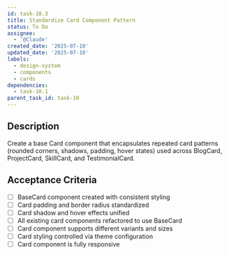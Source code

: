```yaml
---
id: task-10.3
title: Standardize Card Component Pattern
status: To Do
assignee:
  - '@Claude'
created_date: '2025-07-10'
updated_date: '2025-07-10'
labels:
  - design-system
  - components
  - cards
dependencies:
  - task-10.1
parent_task_id: task-10
---
```


## Description

Create a base Card component that encapsulates repeated card patterns (rounded corners, shadows, padding, hover states) used across BlogCard, ProjectCard, SkillCard, and TestimonialCard.

## Acceptance Criteria

- [ ] BaseCard component created with consistent styling
- [ ] Card padding and border radius standardized
- [ ] Card shadow and hover effects unified
- [ ] All existing card components refactored to use BaseCard
- [ ] Card component supports different variants and sizes
- [ ] Card styling controlled via theme configuration
- [ ] Card component is fully responsive
